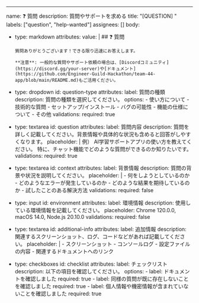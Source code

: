 ---
name: ❓ 質問
description: 質問やサポートを求める
title: "[QUESTION] "
labels: ["question", "help-wanted"]
assignees: []
body:
  - type: markdown
    attributes:
      value: |
        ## ❓ 質問

        質問ありがとうございます！できる限り迅速にお答えします。

        **注意**: 一般的な質問やサポート依頼の場合は、[Discordコミュニティ](https://discord.gg/your-server)や[ドキュメント](https://github.com/Engineer-Guild-Hackathon/team-44-app/blob/main/README.md)もご活用ください。

  - type: dropdown
    id: question-type
    attributes:
      label: 質問の種類
      description: 質問の種類を選択してください。
      options:
        - 使い方について
        - 技術的な質問
        - セットアップ/インストール
        - バグの可能性
        - 機能の仕様について
        - その他
    validations:
      required: true

  - type: textarea
    id: question
    attributes:
      label: 質問内容
      description: 質問を詳しく記載してください。背景情報や具体的な状況も含めると回答がしやすくなります。
      placeholder: |
        例）
        AI学習サポートアプリの使い方を教えてください。
        特に、チャット機能でどのような質問ができるのか知りたいです。
    validations:
      required: true

  - type: textarea
    id: context
    attributes:
      label: 背景情報
      description: 質問の背景や状況を説明してください。
      placeholder: |
        - 何をしようとしているのか
        - どのようなエラーが発生しているのか
        - どのような結果を期待しているのか
        - 試したことのある解決方法
    validations:
      required: false

  - type: input
    id: environment
    attributes:
      label: 環境情報
      description: 使用している環境情報を記載してください。
      placeholder: Chrome 120.0.0, macOS 14.0, Node.js 20.10.0
    validations:
      required: false

  - type: textarea
    id: additional-info
    attributes:
      label: 追加情報
      description: 関連するスクリーンショット、ログ、コードなどがあれば記載してください。
      placeholder: |
        - スクリーンショット
        - コンソールログ
        - 設定ファイルの内容
        - 関連するドキュメントへのリンク

  - type: checkboxes
    id: checklist
    attributes:
      label: チェックリスト
      description: 以下の項目を確認してください。
      options:
        - label: ドキュメントを確認しました
          required: true
        - label: 同様の質問が既に存在しないことを確認しました
          required: true
        - label: 個人情報や機密情報が含まれていないことを確認しました
          required: true
